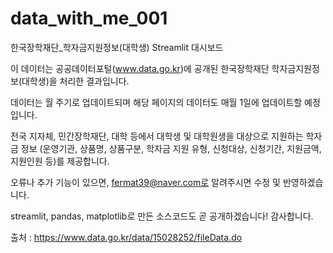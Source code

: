 # data_with_me_001
한국장학재단_학자금지원정보(대학생) Streamlit 대시보드

이 데이터는 공공데이터포털(www.data.go.kr)에 공개된 한국장학재단 학자금지원정보(대학생)을
처리한 결과입니다.
        
데이터는 월 주기로 업데이트되며 해당 페이지의 데이터도 매월 1일에 업데이트할 예정입니다.

전국 지자체, 민간장학재단, 대학 등에서 대학생 및 대학원생을 대상으로 지원하는 학자금 정보
(운영기관, 상품명, 상품구분, 학자금 지원 유형, 신청대상, 신청기간, 지원금액, 지원인원 등)를 제공합니다.

오류나 추가 기능이 있으면, fermat39@naver.com로 알려주시면 수정 및 반영하겠습니다.
        
streamlit, pandas, matplotlib로 만든 소스코드도 곧 공개하겠습니다! 감사합니다.

출처 : https://www.data.go.kr/data/15028252/fileData.do
